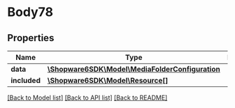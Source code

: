 # Body78

## Properties
Name | Type | Description | Notes
------------ | ------------- | ------------- | -------------
**data** | [**\Shopware6SDK\Model\MediaFolderConfiguration**](MediaFolderConfiguration.md) |  | [optional] 
**included** | [**\Shopware6SDK\Model\Resource[]**](Resource.md) |  | [optional] 

[[Back to Model list]](../../README.md#documentation-for-models) [[Back to API list]](../../README.md#documentation-for-api-endpoints) [[Back to README]](../../README.md)

